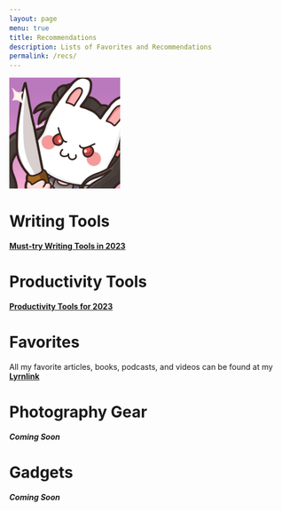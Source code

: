 ```yaml
---
layout: page
menu: true
title: Recommendations
description: Lists of Favorites and Recommendations
permalink: /recs/
---
```


<img class="img-rounded" src="/assets/img/uploads/minecraft-character.png" alt="Original Minecraft Character" width="200">

# Writing Tools

<a href="https://todorokis.medium.com/must-try-writing-tools-in-2023-dbe9eca22723"> **Must-try Writing Tools in 2023** </a>

# Productivity Tools

<a href="https://todorokis.medium.com/productivity-tools-for-2023-6dba8c7d2464">**Productivity Tools for 2023**</a>

# Favorites

All my favorite articles, books, podcasts, and videos can be found at my <a href="https://lyrn.link/grygjeanne_grace_icay">**Lyrnlink**</a>

# Photography Gear

***Coming Soon***

# Gadgets

***Coming Soon***